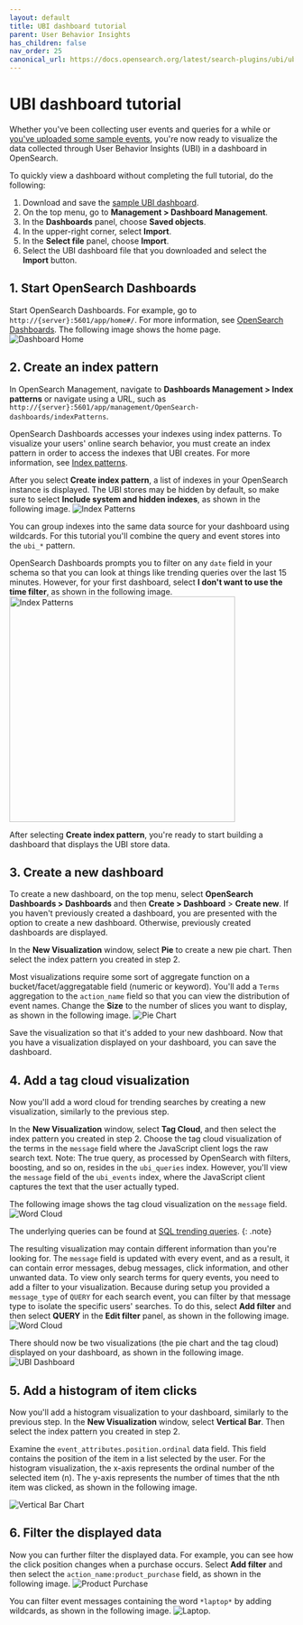 ```yaml
---
layout: default
title: UBI dashboard tutorial
parent: User Behavior Insights
has_children: false
nav_order: 25
canonical_url: https://docs.opensearch.org/latest/search-plugins/ubi/ubi-dashboard-tutorial/
---
```



# UBI dashboard tutorial

Whether you've been collecting user events and queries for a while or [you've uploaded some sample events](https://github.com/o19s/chorus-OpenSearch-edition/blob/main/katas/003_import_preexisting_event_data.md), you're now ready to visualize the data collected through User Behavior Insights (UBI) in a dashboard in OpenSearch.

To quickly view a dashboard without completing the full tutorial, do the following:
1. Download and save the [sample UBI dashboard]({{site.url}}{{site.baseurl}}/assets/examples/ubi-dashboard.ndjson).
1. On the top menu, go to **Management > Dashboard Management**.
1. In the **Dashboards** panel, choose **Saved objects**.
1. In the upper-right corner, select **Import**.
1. In the **Select file** panel, choose **Import**.
1. Select the UBI dashboard file that you downloaded and select the **Import** button.

## 1. Start OpenSearch Dashboards

Start OpenSearch Dashboards. For example, go to `http://{server}:5601/app/home#/`. For more information, see [OpenSearch Dashboards]({{site.url}}{{site.baseurl}}/dashboards/). The following image shows the home page.
![Dashboard Home]({{site.url}}{{site.baseurl}}/images/ubi/home.png)

## 2. Create an index pattern

In OpenSearch Management, navigate to **Dashboards Management > Index patterns** or navigate using a URL, such as `http://{server}:5601/app/management/OpenSearch-dashboards/indexPatterns`.

OpenSearch Dashboards accesses your indexes using index patterns. To visualize your users' online search behavior, you must create an index pattern in order to access the indexes that UBI creates. For more information, see [Index patterns]({{site.url}}{{site.baseurl}}/dashboards/management/index-patterns/).

After you select **Create index pattern**, a list of indexes in your OpenSearch instance is displayed. The UBI stores may be hidden by default, so make sure to select **Include system and hidden indexes**, as shown in the following image. 
![Index Patterns]({{site.url}}{{site.baseurl}}/images/ubi/index_pattern2.png)

You can group indexes into the same data source for your dashboard using wildcards. For this tutorial you'll combine the query and event stores into the `ubi_*` pattern.

OpenSearch Dashboards prompts you to filter on any `date` field in your schema so that you can look at things like trending queries over the last 15 minutes. However, for your first dashboard, select **I don't want to use the time filter**, as shown in the following image. 
<img src="{{site.url}}{{site.baseurl}}/images/ubi/index_pattern3.png" alt="Index Patterns" width="400"/>


After selecting **Create index pattern**, you're ready to start building a dashboard that displays the UBI store data.

## 3. Create a new dashboard

To create a new dashboard, on the top menu, select **OpenSearch Dashboards > Dashboards** and then **Create > Dashboard** > **Create new**.
If you haven't previously created a dashboard, you are presented with the option to create a new dashboard. Otherwise, previously created dashboards are displayed.


In the **New Visualization** window, select **Pie** to create a new pie chart. Then select the index pattern you created in step 2.

Most visualizations require some sort of aggregate function on a bucket/facet/aggregatable field (numeric or keyword). You'll add a `Terms` aggregation to the `action_name` field so that you can view the distribution of event names. Change the **Size** to the number of slices you want to display, as shown in the following image.
![Pie Chart]({{site.url}}{{site.baseurl}}/images/ubi/pie.png)

Save the visualization so that it's added to your new dashboard. Now that you have a visualization displayed on your dashboard, you can save the dashboard.

## 4. Add a tag cloud visualization

Now you'll add a word cloud for trending searches by creating a new visualization, similarly to the previous step.  

In the **New Visualization** window, select **Tag Cloud**, and then select the index pattern you created in step 2. Choose the tag cloud visualization of the terms in the `message` field where the JavaScript client logs the raw search text. Note: The true query, as processed by OpenSearch with filters, boosting, and so on, resides in the `ubi_queries` index. However, you'll view the `message` field of the `ubi_events` index, where the JavaScript client captures the text that the user actually typed. 

The following image shows the tag cloud visualization on the `message` field.
![Word Cloud]({{site.url}}{{site.baseurl}}/images/ubi/tag_cloud1.png)

The underlying queries can be found at [SQL trending queries]({{site.url}}{{site.baseurl}}/search-plugins/ubi/sql-queries/#trending-queries).
{: .note} 


The resulting visualization may contain different information than you're looking for. The `message` field is updated with every event, and as a result, it can contain error messages, debug messages, click information, and other unwanted data.
To view only search terms for query events, you need to add a filter to your visualization. Because during setup you provided a `message_type` of `QUERY` for each search event, you can filter by that message type to isolate the specific users' searches. To do this, select **Add filter** and then select **QUERY** in the **Edit filter** panel, as shown in the following image. 
![Word Cloud]({{site.url}}{{site.baseurl}}/images/ubi/tag_cloud2.png)

There should now be two visualizations (the pie chart and the tag cloud) displayed on your dashboard, as shown in the following image.
![UBI Dashboard]({{site.url}}{{site.baseurl}}/images/ubi/dashboard2.png)

## 5. Add a histogram of item clicks

Now you'll add a histogram visualization to your dashboard, similarly to the previous step. In the **New Visualization** window, select **Vertical Bar**. Then select the index pattern you created in step 2. 

Examine the `event_attributes.position.ordinal` data field. This field contains the position of the item in a list selected by the user. For the histogram visualization, the x-axis represents the ordinal number of the selected item (n). The y-axis represents the number of times that the nth item was clicked, as shown in the following image. 

![Vertical Bar Chart]({{site.url}}{{site.baseurl}}/images/ubi/histogram.png)

## 6. Filter the displayed data

Now you can further filter the displayed data. For example, you can see how the click position changes when a purchase occurs. Select **Add filter** and then select the `action_name:product_purchase` field, as shown in the following image.
![Product Purchase]({{site.url}}{{site.baseurl}}/images/ubi/product_purchase.png)


You can filter event messages containing the word `*laptop*` by adding wildcards, as shown in the following image.
![Laptop]({{site.url}}{{site.baseurl}}/images/ubi/laptop.png).
 

